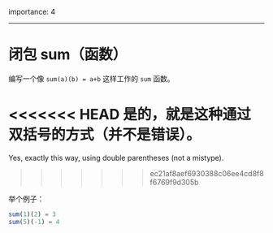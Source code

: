 importance: 4

---

# 闭包 sum（函数）

编写一个像 `sum(a)(b) = a+b` 这样工作的 `sum` 函数。

<<<<<<< HEAD
是的，就是这种通过双括号的方式（并不是错误）。
=======
Yes, exactly this way, using double parentheses (not a mistype).
>>>>>>> ec21af8aef6930388c06ee4cd8f8f6769f9d305b

举个例子：

```js
sum(1)(2) = 3
sum(5)(-1) = 4
```

